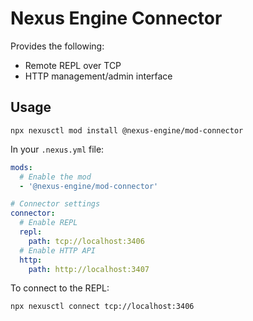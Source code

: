 # Nexus Engine Connector

Provides the following:

- Remote REPL over TCP
- HTTP management/admin interface

## Usage

```
npx nexusctl mod install @nexus-engine/mod-connector
```

In your `.nexus.yml` file:

```yaml
mods:
  # Enable the mod
  - '@nexus-engine/mod-connector'

# Connector settings
connector:
  # Enable REPL
  repl:
    path: tcp://localhost:3406
  # Enable HTTP API
  http:
    path: http://localhost:3407
```

To connect to the REPL:

```
npx nexusctl connect tcp://localhost:3406
```
